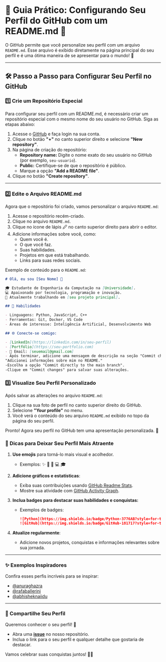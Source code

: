 # 🌟 Guia Prático: Configurando Seu Perfil do GitHub com um README.md 🌟

O GitHub permite que você personalize seu perfil com um arquivo `README.md`. Esse arquivo é exibido diretamente na página principal do seu perfil e é uma ótima maneira de se apresentar para o mundo! 🚀

---

## 🛠️ Passo a Passo para Configurar Seu Perfil no GitHub

### 1️⃣ Crie um Repositório Especial

Para configurar seu perfil com um README.md, é necessário criar um repositório especial com o mesmo nome do seu usuário no GitHub. Siga as etapas abaixo:

1. Acesse o [GitHub](https://github.com/) e faça login na sua conta.
2. Clique no botão **"+"** no canto superior direito e selecione **"New repository"**.
3. Na página de criação do repositório:
   - **Repository name:** Digite o nome exato do seu usuário no GitHub (por exemplo, `seu-usuario`).
   - **Public:** Certifique-se de que o repositório é público.
   - Marque a opção **"Add a README file"**.
4. Clique no botão **"Create repository"**.

---

### 2️⃣ Edite o Arquivo README.md

Agora que o repositório foi criado, vamos personalizar o arquivo `README.md`:

1. Acesse o repositório recém-criado.
2. Clique no arquivo `README.md`.
3. Clique no ícone de lápis 🖉 no canto superior direito para abrir o editor.
4. Adicione informações sobre você, como:
   - Quem você é.
   - O que você faz.
   - Suas habilidades.
   - Projetos em que está trabalhando.
   - Links para suas redes sociais.

Exemplo de conteúdo para o `README.md`:

```markdown
# Olá, eu sou [Seu Nome] 👋

🎓 Estudante de Engenharia da Computação na [Universidade].  
💻 Apaixonado por tecnologia, programação e inovação.  
🚀 Atualmente trabalhando em [seu projeto principal].

## 🌟 Habilidades

- Linguagens: Python, JavaScript, C++
- Ferramentas: Git, Docker, VS Code
- Áreas de interesse: Inteligência Artificial, Desenvolvimento Web

## 🌐 Conecte-se comigo:

- [LinkedIn](https://linkedin.com/in/seu-perfil)
- [Portfólio](https://seu-portfolio.com)
- 📧 Email: [seuemail@gmail.com]
- Após terminar, adicione uma mensagem de descrição na seção "Commit changes", como:
"Adicionei informações sobre mim no README."
-Escolha a opção "Commit directly to the main branch".
-Clique em "Commit changes" para salvar suas alterações.
```
### 3️⃣ Visualize Seu Perfil Personalizado

Após salvar as alterações no arquivo `README.md`:

1. Clique na sua foto de perfil no canto superior direito do GitHub.
2. Selecione **"Your profile"** no menu.
3. Você verá o conteúdo do seu arquivo `README.md` exibido no topo da página do seu perfil.

Pronto! Agora seu perfil no GitHub tem uma apresentação personalizada. 🎉



### 🎨 Dicas para Deixar Seu Perfil Mais Atraente

1. **Use emojis** para torná-lo mais visual e acolhedor.  
   - Exemplos: ✨ 🌟 🚀 💻 🎓
   
2. **Adicione gráficos e estatísticas**:  
   - Exiba suas contribuições usando [GitHub Readme Stats](https://github.com/anuraghazra/github-readme-stats).  
   - Mostre sua atividade com [GitHub Activity Graph](https://github.com/ashutosh00710/github-readme-activity-graph).

3. **Inclua badges para destacar suas habilidades e conquistas:**  
   - Exemplos de badges:  
     ```markdown
     ![Python](https://img.shields.io/badge/Python-3776AB?style=for-the-badge&logo=python&logoColor=white)
     ![GitHub](https://img.shields.io/badge/GitHub-181717?style=for-the-badge&logo=github&logoColor=white)
     ```

4. **Atualize regularmente**:  
   - Adicione novos projetos, conquistas e informações relevantes sobre sua jornada.

---

### ✨ Exemplos Inspiradores

Confira esses perfis incríveis para se inspirar:

- [@anuraghazra](https://github.com/anuraghazra)  
- [@rafaballerini](https://github.com/rafaballerini)  
- [@abhisheknaiidu](https://github.com/abhisheknaiidu)  

---

### 📢 Compartilhe Seu Perfil

Queremos conhecer o seu perfil! 💬  
- Abra uma **[issue](https://github.com/seu-repositorio/issues)** no nosso repositório.  
- Inclua o link para o seu perfil e qualquer detalhe que gostaria de destacar.

Vamos celebrar suas conquistas juntos! 🚀✨

